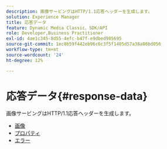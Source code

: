 ```yaml
---
description: 画像サービングはHTTP/1.1応答ヘッダーを生成します。
solution: Experience Manager
title: 応答データ
feature: Dynamic Media Classic、SDK/API
role: Developer,Business Practitioner
exl-id: 4ae1c345-8d55-4efc-b47f-e9dbed905695
source-git-commit: 1ec8b59f442eb96c6c3f5f1405d57a38a86bd056
workflow-type: tm+mt
source-wordcount: '24'
ht-degree: 12%

---
```


# 応答データ{#response-data}

画像サービングはHTTP/1.1応答ヘッダーを生成します。

* [画像](c-images.md)
* [プロパティ](c-properties/c-properties.md)
* [エラー](r-errors.md)
